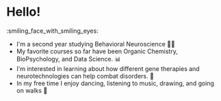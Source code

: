 # Hello! 
:smiling_face_with_smiling_eyes: 
- I'm a second year studying Behavioral Neuroscience :woman_scientist:
- My favorite courses so far have been Organic Chemistry, BioPsychology, and Data Science. :bar_chart:
- I'm interested in learning about how different gene therapies and neurotechnologies can help combat disorders. :dna:
- In my free time I enjoy dancing, listening to music, drawing, and going on walks :strawberry:

